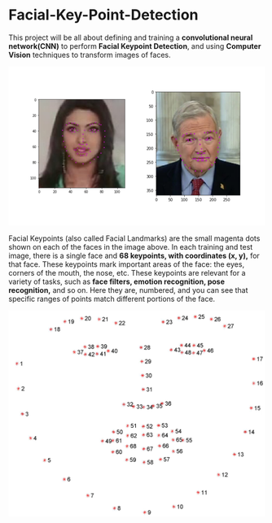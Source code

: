 # Facial-Key-Point-Detection
This project will be all about defining and training a <b>convolutional neural network(CNN)</b> to perform <b>Facial Keypoint Detection</b>, and using <b>Computer Vision</b> techniques to transform images of faces.

<img src="https://github.com/chaithanya21/Facial-Key-Point-Detection/blob/master/Images/key_pnts_image.png" width="550">

Facial Keypoints (also called Facial Landmarks) are the small magenta dots shown on each of the faces in the image above. In each training and test image, there is a single face and <b>68 keypoints, with coordinates (x, y),</b> for that face. These keypoints mark important areas of the face: the eyes, corners of the mouth, the nose, etc. These keypoints are relevant for a variety of tasks, such as <b>face filters, emotion recognition, pose recognition,</b> and so on. Here they are, numbered, and you can see that specific ranges of points match different portions of the face.

<img src="https://github.com/chaithanya21/Facial-Key-Point-Detection/blob/master/Images/landmarks_numbered.jpg" width="550">
